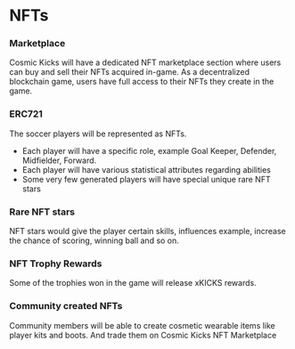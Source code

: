 # NFTs 

### Marketplace

Cosmic Kicks will have a dedicated NFT marketplace section where users can buy and sell their NFTs acquired in-game. As a decentralized blockchain game, users have full access to their NFTs they create in the game. 


### ERC721
The soccer players will be represented as NFTs. 
- Each player will have a specific role, example Goal Keeper, Defender, Midfielder, Forward.
- Each player will have various statistical attributes regarding abilities
- Some very few generated players will have special unique rare NFT stars


### Rare NFT stars
NFT stars would give the player certain skills, influences
example, increase the chance of scoring, winning ball and so on.


### NFT Trophy Rewards
Some of the trophies won in the game will release xKICKS rewards.


### Community created NFTs
Community members will be able to create cosmetic wearable items like player kits and boots.
And trade them on Cosmic Kicks NFT Marketplace

